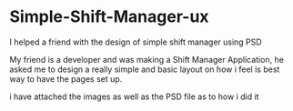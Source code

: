 # Simple-Shift-Manager-ux
I helped a friend with the design of simple shift manager using PSD

My friend is a developer and was making a Shift Manager Application, he asked me to design a really simple and basic layout on how i feel is best way to have the pages set up.

i have attached the images as well as the PSD file as to how i did it 
